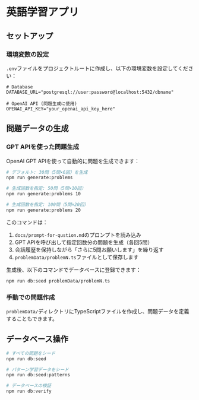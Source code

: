 # 英語学習アプリ

## セットアップ

### 環境変数の設定

`.env`ファイルをプロジェクトルートに作成し、以下の環境変数を設定してください：

```env
# Database
DATABASE_URL="postgresql://user:password@localhost:5432/dbname"

# OpenAI API (問題生成に使用)
OPENAI_API_KEY="your_openai_api_key_here"
```

## 問題データの生成

### GPT APIを使った問題生成

OpenAI GPT APIを使って自動的に問題を生成できます：

```bash
# デフォルト: 30問（5問×6回）を生成
npm run generate:problems

# 生成回数を指定: 50問（5問×10回）
npm run generate:problems 10

# 生成回数を指定: 100問（5問×20回）
npm run generate:problems 20
```

このコマンドは：

1. `docs/prompt-for-qustion.md`のプロンプトを読み込み
2. GPT APIを呼び出して指定回数分の問題を生成（各回5問）
3. 会話履歴を保持しながら「さらに5問お願いします」を繰り返す
4. `problemData/problemN.ts`ファイルとして保存します

生成後、以下のコマンドでデータベースに登録できます：

```bash
npm run db:seed problemData/problemN.ts
```

### 手動での問題作成

`problemData/`ディレクトリにTypeScriptファイルを作成し、問題データを定義することもできます。

## データベース操作

```bash
# すべての問題をシード
npm run db:seed

# パターン学習データをシード
npm run db:seed:patterns

# データベースの検証
npm run db:verify
```
